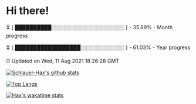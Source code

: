 # Hi there!

⏳ { ██████████░░░░░░░░░░░░░░░░░░░░ } - 35.89% - Month progress

⏳ { ██████████████████░░░░░░░░░░░░ } - 61.03% - Year progress

⏰ Updated on Wed, 11 Aug 2021 18:26:28 GMT


[![Schlauer-Hax's github stats](https://github-readme-stats.vercel.app/api?username=Schlauer-Hax&show_icons=true&theme=dark&count_private=true)](https://github.com/Schlauer-Hax)


[![Top Langs](https://github-readme-stats.vercel.app/api/top-langs/?username=Schlauer-Hax&layout=compact&theme=dark)](https://github.com/Schlauer-Hax?tab=repositories)


[![Hax's wakatime stats](https://github-readme-stats.vercel.app/api/wakatime?username=Hax&theme=dark)](https://wakatime.com/@Hax)

